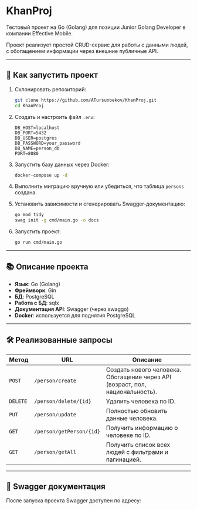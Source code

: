 # KhanProj

Тестовый проект на Go (Golang) для позиции Junior Golang Developer в компании Effective Mobile.

Проект реализует простой CRUD-сервис для работы с данными людей, с обогащением информации через внешние публичные API.

---

## 🚀 Как запустить проект

1. Склонировать репозиторий:
    ```bash
    git clone https://github.com/ATursunbekov/KhanProj.git
    cd KhanProj
    ```

2. Создать и настроить файл `.env`:
    ```env
    DB_HOST=localhost
    DB_PORT=5432
    DB_USER=postgres
    DB_PASSWORD=your_password
    DB_NAME=person_db
    PORT=8080
    ```

3. Запустить базу данных через Docker:
    ```bash
    docker-compose up -d
    ```

4. Выполнить миграцию вручную или убедиться, что таблица `persons` создана.

5. Установить зависимости и сгенерировать Swagger-документацию:
    ```bash
    go mod tidy
    swag init -g cmd/main.go -o docs
    ```

6. Запустить проект:
    ```bash
    go run cmd/main.go
    ```

---

## 📚 Описание проекта

- **Язык**: Go (Golang)
- **Фреймворк**: Gin
- **БД**: PostgreSQL
- **Работа с БД**: sqlx
- **Документация API**: Swagger (через swaggo)
- **Docker**: используется для поднятия PostgreSQL

---

## 🛠 Реализованные запросы

| Метод | URL | Описание |
|------|-----|----------|
| `POST` | `/person/create` | Создать нового человека. Обогащение через API (возраст, пол, национальность). |
| `DELETE` | `/person/delete/{id}` | Удалить человека по ID. |
| `PUT` | `/person/update` | Полностью обновить данные человека. |
| `GET` | `/person/getPerson/{id}` | Получить информацию о человеке по ID. |
| `GET` | `/person/getAll` | Получить список всех людей с фильтрами и пагинацией. |

---

## 🔎 Swagger документация

После запуска проекта Swagger доступен по адресу:

